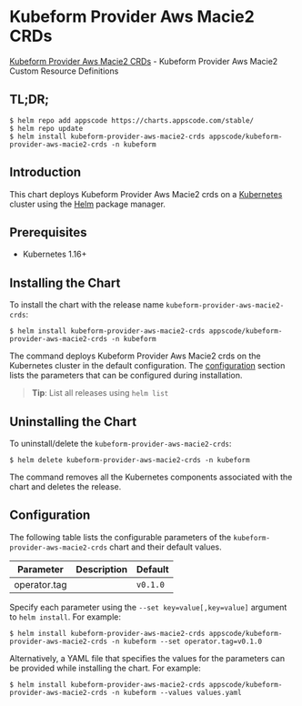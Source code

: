 # Kubeform Provider Aws Macie2 CRDs

[Kubeform Provider Aws Macie2 CRDs](https://github.com/kubeform) - Kubeform Provider Aws Macie2 Custom Resource Definitions

## TL;DR;

```console
$ helm repo add appscode https://charts.appscode.com/stable/
$ helm repo update
$ helm install kubeform-provider-aws-macie2-crds appscode/kubeform-provider-aws-macie2-crds -n kubeform
```

## Introduction

This chart deploys Kubeform Provider Aws Macie2 crds on a [Kubernetes](http://kubernetes.io) cluster using the [Helm](https://helm.sh) package manager.

## Prerequisites

- Kubernetes 1.16+

## Installing the Chart

To install the chart with the release name `kubeform-provider-aws-macie2-crds`:

```console
$ helm install kubeform-provider-aws-macie2-crds appscode/kubeform-provider-aws-macie2-crds -n kubeform
```

The command deploys Kubeform Provider Aws Macie2 crds on the Kubernetes cluster in the default configuration. The [configuration](#configuration) section lists the parameters that can be configured during installation.

> **Tip**: List all releases using `helm list`

## Uninstalling the Chart

To uninstall/delete the `kubeform-provider-aws-macie2-crds`:

```console
$ helm delete kubeform-provider-aws-macie2-crds -n kubeform
```

The command removes all the Kubernetes components associated with the chart and deletes the release.

## Configuration

The following table lists the configurable parameters of the `kubeform-provider-aws-macie2-crds` chart and their default values.

|  Parameter   | Description | Default  |
|--------------|-------------|----------|
| operator.tag |             | `v0.1.0` |


Specify each parameter using the `--set key=value[,key=value]` argument to `helm install`. For example:

```console
$ helm install kubeform-provider-aws-macie2-crds appscode/kubeform-provider-aws-macie2-crds -n kubeform --set operator.tag=v0.1.0
```

Alternatively, a YAML file that specifies the values for the parameters can be provided while
installing the chart. For example:

```console
$ helm install kubeform-provider-aws-macie2-crds appscode/kubeform-provider-aws-macie2-crds -n kubeform --values values.yaml
```
